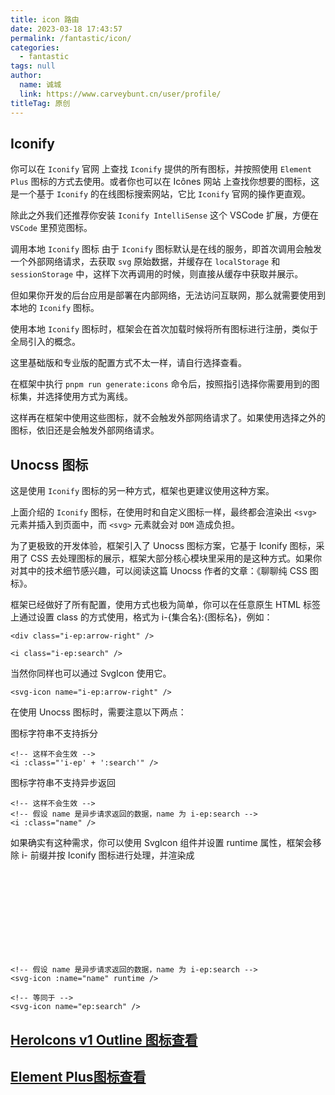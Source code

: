 ```yaml
---
title: icon 路由
date: 2023-03-18 17:43:57
permalink: /fantastic/icon/
categories: 
  - fantastic
tags: null
author: 
  name: 诚城
  link: https://www.carveybunt.cn/user/profile/
titleTag: 原创
---
```


## Iconify

你可以在 `Iconify` 官网 上查找 `Iconify` 提供的所有图标，并按照使用 `Element Plus` 图标的方式去使用。或者你也可以在 Icônes 网站 上查找你想要的图标，这是一个基于 `Iconify` 的在线图标搜索网站，它比 `Iconify` 官网的操作更直观。

除此之外我们还推荐你安装 `Iconify IntelliSense` 这个 VSCode 扩展，方便在 `VSCode` 里预览图标。

调用本地 `Iconify` 图标
由于 `Iconify` 图标默认是在线的服务，即首次调用会触发一个外部网络请求，去获取 `svg` 原始数据，并缓存在 `localStorage` 和 `sessionStorage` 中，这样下次再调用的时候，则直接从缓存中获取并展示。

但如果你开发的后台应用是部署在内部网络，无法访问互联网，那么就需要使用到本地的 `Iconify` 图标。

使用本地 `Iconify` 图标时，框架会在首次加载时候将所有图标进行注册，类似于全局引入的概念。

这里基础版和专业版的配置方式不太一样，请自行选择查看。

在框架中执行 `pnpm run generate:icons` 命令后，按照指引选择你需要用到的图标集，并选择使用方式为离线。

这样再在框架中使用这些图标，就不会触发外部网络请求了。如果使用选择之外的图标，依旧还是会触发外部网络请求。

## Unocss 图标

这是使用 `Iconify` 图标的另一种方式，框架也更建议使用这种方案。

上面介绍的 `Iconify` 图标，在使用时和自定义图标一样，最终都会渲染出 `<svg>` 元素并插入到页面中，而 `<svg>` 元素就会对 `DOM` 造成负担。

为了更极致的开发体验，框架引入了 Unocss 图标方案，它基于 Iconify 图标，采用了 CSS 去处理图标的展示，框架大部分核心模块里采用的是这种方式。如果你对其中的技术细节感兴趣，可以阅读这篇 Unocss 作者的文章：《聊聊纯 CSS 图标》。

框架已经做好了所有配置，使用方式也极为简单，你可以在任意原生 HTML 标签上通过设置 class 的方式使用，格式为 i-{集合名}:{图标名}，例如：

```vue
<div class="i-ep:arrow-right" />

<i class="i-ep:search" />
```

当然你同样也可以通过 SvgIcon 使用它。

```vue
<svg-icon name="i-ep:arrow-right" />
```

在使用 Unocss 图标时，需要注意以下两点：

图标字符串不支持拆分

```vue
<!-- 这样不会生效 -->
<i :class="'i-ep' + ':search'" />
```

图标字符串不支持异步返回

```vue
<!-- 这样不会生效 -->
<!-- 假设 name 是异步请求返回的数据，name 为 i-ep:search -->
<i :class="name" />
```

如果确实有这种需求，你可以使用 SvgIcon 组件并设置 runtime 属性，框架会移除 i- 前缀并按 Iconify 图标进行处理，并渲染成 <svg> 元素。

```vue
<!-- 假设 name 是异步请求返回的数据，name 为 i-ep:search -->
<svg-icon :name="name" runtime />

<!-- 等同于 -->
<svg-icon name="ep:search" />
```

## [HeroIcons v1 Outline 图标查看](https://icon-sets.iconify.design/heroicons-outline/)
## [Element Plus图标查看](https://icon-sets.iconify.design/ep/)
